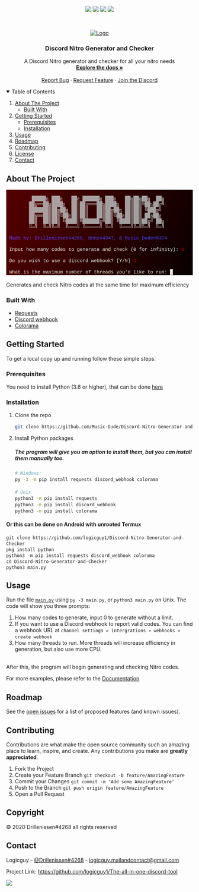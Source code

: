 <p align="center">
<img src=https://img.shields.io/github/stars/logicguy1/Discord-Nitro-Generator-and-Checker?style=for-the-badge&logo=appveyor&color=blue />
<img src=https://img.shields.io/github/forks/logicguy1/Discord-Nitro-Generator-and-Checker?style=for-the-badge&logo=appveyor&color=blue />
<img src=https://img.shields.io/github/issues/logicguy1/Discord-Nitro-Generator-and-Checker?style=for-the-badge&logo=appveyor&color=informational />
<img src=https://img.shields.io/github/issues-pr/logicguy1/Discord-Nitro-Generator-and-Checker?style=for-the-badge&logo=appveyor&color=informational />
</p>
<br />
<p align="center">
  <a href="https://github.com/othneildrew/Best-README-Template">
    <img src="assets/logo.png" alt="Logo" width="150" height="150">
  </a>
  
  <h3 align="center">Discord Nitro Generator and Checker</h3>

  <p align="center">
    A Discord Nitro generator and checker for all your nitro needs
    <br />
    <a href="https://github.com/logicguy1/Discord-Nitro-Generator-and-Checker"><strong>Explore the docs »</strong></a>
    <br />
    <br />
    <a href="https://github.com/logicguy1/Discord-Nitro-Generator-and-Checker/issues">Report Bug</a>
    ·
    <a href="https://github.com/logicguy1/Discord-Nitro-Generator-and-Checker/issues">Request Feature</a>
      ·
    <a href="https://discord.gg/rchHUU9aGk">Join the Discord</a>
  </p>
</p>

<details open="open">
  <summary>Table of Contents</summary>
  <ol>
    <li>
      <a href="#about-the-project">About The Project</a>
      <ul>
        <li><a href="#built-with">Built With</a></li>
      </ul>
    </li>
    <li>
      <a href="#getting-started">Getting Started</a>
      <ul>
        <li><a href="#prerequisites">Prerequisites</a></li>
        <li><a href="#installation">Installation</a></li>
      </ul>
    </li>
    <li><a href="#usage">Usage</a></li>
    <li><a href="#roadmap">Roadmap</a></li>
    <li><a href="#contributing">Contributing</a></li>
    <li><a href="#copyright">License</a></li>
    <li><a href="#contact">Contact</a></li>
  </ol>
</details>

## About The Project

<img src="assets/example.png" alt="Image of product">

Generates and check Nitro codes at the same time for maximum efficiency

### Built With

* [Requests](https://github.com/psf/requests)
* [Discord webhook](https://github.com/lovvskillz/python-discord-webhook)
* [Colorama](https://github.com/tartley/colorama)

## Getting Started

To get a local copy up and running follow these simple steps.

### Prerequisites
You need to install Python (3.6 or higher), that can be done [here](https://www.python.org/downloads/)

### Installation
1. Clone the repo
   ```sh
   git clone https://github.com/Music-Dude/Discord-Nitro-Generator-and-Checker.git
   ```
2. Install Python packages
   ##### The program will give you an option to install them, but you can install them manually too.
   ```sh
   # Windows:
   py -3 -m pip install requests discord_webhook colorama
   
   # Unix
   python3 -m pip install requests
   python3 -m pip install discord_webhook
   python3 -m pip install colorama
   ```

  #### Or this can be done on Android with unrooted Termux
  ```
  git clone https://github.com/logicguy1/Discord-Nitro-Generator-and-Checker
  pkg install python
  python3 -m pip install requests discord_webhook colorama
  cd Discord-Nitro-Generator-and-Checker
  python3 main.py
  ```
  
## Usage

Run the file [`main.py`](/main.py) using `py -3 main.py`, or `python3 main.py` on Unix.
The code will show you three prompts:
1. How many codes to generate, input 0 to generate without a limit.
2. If you want to use a Discord webhook to report valid codes. You can find a webhook URL at
   ```channel settings » intergrations » webhooks » create webhook```  
3. How many threads to run. More threads will increase efficiency in generation, but also use more CPU.

\
After this, the program will begin generating and checking Nitro codes.

For more examples, please refer to the [Documentation](https://example.com)

## Roadmap

See the [open issues](https://github.com/logicguy1/Discord-Nitro-Generator-and-Checker/issues) for a list of proposed features (and known issues).

## Contributing

Contributions are what make the open source community such an amazing place to learn, inspire, and create. Any contributions you make are **greatly appreciated**.

1. Fork the Project
2. Create your Feature Branch `git checkout -b feature/AmazingFeature`
3. Commit your Changes `git commit -m 'Add some AmazingFeature'`
4. Push to the Branch `git push origin feature/AmazingFeature`
5. Open a Pull Request
## Copyright

© 2020 Drillenissen#4268 all rights reserved

## Contact

Logicguy - [@Drillenissen#4268](https://www.discordapp.com) - logicguy.mailandcontact@gmail.com

Project Link: https://github.com/logicguy1/The-all-in-one-discord-tool

<!-- Statistics -->  

<p>
<img src=https://komarev.com/ghpvc/?username=Drillenissen />
</p>
